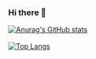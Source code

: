 ### Hi there 👋

[![Anurag's GitHub stats](https://github-readme-stats.vercel.app/api?username=rafaelfujii677&show_icons=true&theme=radical)](https://github.com/anuraghazra/github-readme-stats)
<br></br>
[![Top Langs](https://github-readme-stats.vercel.app/api/top-langs/?username=anuraghazra)](https://github.com/anuraghazra/github-readme-stats)
